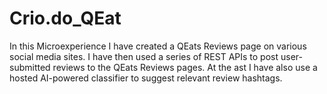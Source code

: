 # Crio.do_QEat

In this Microexperience I have created a QEats Reviews page on various social media sites. I have then used a series of REST APIs to post user-submitted reviews to the QEats Reviews pages. At  the ast I have also use a hosted AI-powered classifier to suggest relevant review hashtags.
